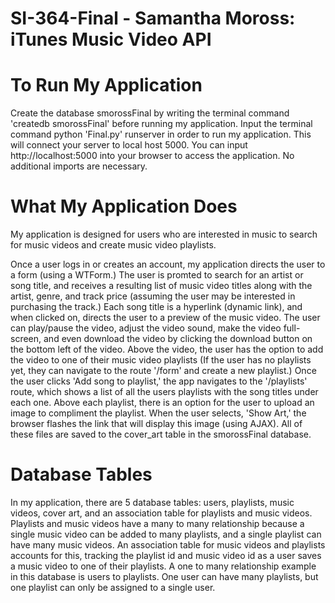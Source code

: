 # SI-364-Final - Samantha Moross: iTunes Music Video API 

# To Run My Application
Create the database smorossFinal by writing the terminal command 'createdb smorossFinal' before running my application. 
Input the terminal command python 'Final.py' runserver in order to run my application. This will connect your server to 
local host 5000. You can input http://localhost:5000 into your browser to access the application. No additional imports are necessary. 

# What My Application Does
My application is designed for users who are interested in music to search for music videos and create music video playlists.

Once a user logs in or creates an account, my application directs the user to a form (using a WTForm.) The user is promted to search 
for an artist or song title, and receives a resulting list of music video titles along with the artist, genre, and track price 
(assuming the user may be interested in purchasing the track.) Each song title is a hyperlink (dynamic link), and when clicked on,
directs the user to a preview of the music video. The user can play/pause the video, adjust the video sound, make the video full-screen,
and even download the video by clicking the download button on the bottom left of the video. Above the video, the user has the option to
add the video to one of their music video playlists (If the user has no playlists yet, they can navigate to the route '/form' and create
a new playlist.) Once the user clicks 'Add song to playlist,' the app navigates to the '/playlists' route, which shows a list of 
all the users playlists with the song titles under each one. Above each playlist, there is an option for the user to upload an image 
to compliment the playlist. When the user selects, 'Show Art,' the browser flashes the link that will display this image (using AJAX).
All of these files are saved to the cover_art table in the smorossFinal database.

# Database Tables
In my application, there are 5 database tables: users, playlists, music videos, cover art, and an association table for playlists and music videos. Playlists and music videos have a many to many relationship because a single music video can be added to many playlists, and a single playlist can have many music videos. An association table for music videos and playlists accounts for this, tracking the playlist id and music video id as a user saves a music video to one of their playlists. A one to many relationship example in this database is users to playlists. One user can have many playlists, but one playlist can only be assigned to a single user. 